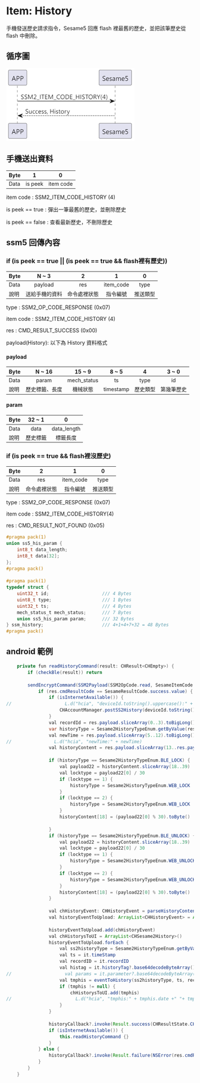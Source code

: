 # Item: History

手機發送歷史請求指令，Sesame5 回應 flash 裡最舊的歷史，並把該筆歷史從 flash 中刪除。

<!-- Sesame5 廣播中會帶有是否有歷史標籤需要讀出的旗標，詳見 advertising 欄位說明。 -->

## 循序圖

<p align="left" >
  <img src="../src/history/history.png" alt="" title="">
</p>

## 手機送出資料

| Byte |    1    |     0     |
|------|:-------:|:---------:|
| Data | is peek | item code |

item code : SSM2_ITEM_CODE_HISTORY (4)

is peek == true : 彈出一筆最舊的歷史，並刪除歷史

is peek == false : 查看最新歷史，不刪除歷史

## ssm5 回傳內容

### if (is peek == true || (is peek == true && flash裡有歷史))

| Byte |  N ~ 3  |   2    |     1     |  0   |
|------|:-------:|:------:|:---------:|:----:|
| Data | payload |  res   | item_code | type |
| 說明   | 送給手機的資料 | 命令處裡狀態 |   指令編號    | 推送類型 |

type : SSM2_OP_CODE_RESPONSE (0x07)

item code : SSM2_ITEM_CODE_HISTORY (4)

res : CMD_RESULT_SUCCESS (0x00)

payload(History): 以下為 History 資料格式

#### payload

| Byte | N ~ 16  |   15 ~ 9    |   8 ~ 5   |  4   | 3 ~ 0 |
|------|:-------:|:-----------:|:---------:|:----:|:-----:|
| Data |  param  | mech_status |    ts     | type |  id   |
| 說明   | 歷史標籤、長度 |    機械狀態     | timestamp | 歷史類型 | 第幾筆歷史 |

#### param

| Byte | 32 ~ 1 |      0      |
|------|:------:|:-----------:|
| Data |  data  | data_length |
| 說明   |  歷史標籤  |    標籤長度     |

### if (is peek == true && flash裡沒歷史)

| Byte |   2    |     1     |  0   |
|------|:------:|:---------:|:----:|
| Data |  res   | item_code | type |
| 說明   | 命令處裡狀態 |   指令編號    | 推送類型 |

type : SSM2_OP_CODE_RESPONSE (0x07)

item code : SSM2_ITEM_CODE_HISTORY(4)

res : CMD_RESULT_NOT_FOUND (0x05)

```c
#pragma pack(1)
union ss5_his_param {
    int8_t data_length;
    int8_t data[32];
};
#pragma pack()

#pragma pack(1)
typedef struct {
    uint32_t id;                    /// 4 Bytes
    uint8_t type;                   /// 1 Bytes
    uint32_t ts;                    /// 4 Bytes
    mech_status_t mech_status;      /// 7 Bytes
    union ss5_his_param param;      /// 32 Bytes
} ssm_history;                      /// 4+1+4+7+32 = 48 Bytes
#pragma pack()
```

## android 範例

```java
    private fun readHistoryCommand(result: CHResult<CHEmpty>) {
        if (checkBle(result)) return

        sendEncryptCommand(SSM2Payload(SSM2OpCode.read, SesameItemCode.history, if (isInternetAvailable()) byteArrayOf(0x01) else byteArrayOf(0x00))) { res ->
            if (res.cmdResultCode == SesameResultCode.success.value) {
                if (isInternetAvailable()) {
//                    L.d("hcia", "deviceId.toString().uppercase():" + deviceId.toString().uppercase())
                    CHAccountManager.postSS2History(deviceId.toString().uppercase(), res.payload.toHexString()) {}
                }
                val recordId = res.payload.sliceArray(0..3).toBigLong().toInt()
                var historyType = Sesame2HistoryTypeEnum.getByValue(res.payload[4]) ?: Sesame2HistoryTypeEnum.NONE
                val newTime = res.payload.sliceArray(5..12).toBigLong() //4
//                L.d("hcia", "newTime:" + newTime)
                val historyContent = res.payload.sliceArray(13..res.payload.count() - 1)

                if (historyType == Sesame2HistoryTypeEnum.BLE_LOCK) {
                    val payload22 = historyContent.sliceArray(18..39)
                    val locktype = payload22[0] / 30
                    if (locktype == 1) {
                        historyType = Sesame2HistoryTypeEnum.WEB_LOCK
                    }
                    if (locktype == 2) {
                        historyType = Sesame2HistoryTypeEnum.WEB_LOCK
                    }
                    historyContent[18] = (payload22[0] % 30).toByte()

                }
                if (historyType == Sesame2HistoryTypeEnum.BLE_UNLOCK) {
                    val payload22 = historyContent.sliceArray(18..39)
                    val locktype = payload22[0] / 30
                    if (locktype == 1) {
                        historyType = Sesame2HistoryTypeEnum.WEB_UNLOCK
                    }
                    if (locktype == 2) {
                        historyType = Sesame2HistoryTypeEnum.WEB_UNLOCK
                    }
                    historyContent[18] = (payload22[0] % 30).toByte()
                }

                val chHistoryEvent: CHHistoryEvent = parseHistoryContent(historyType, historyContent, newTime, recordId)
                val historyEventToUpload: ArrayList<CHHistoryEvent> = ArrayList()

                historyEventToUpload.add(chHistoryEvent)
                val chHistorysToUI = ArrayList<CHSesame2History>()
                historyEventToUpload.forEach {
                    val ss2historyType = Sesame2HistoryTypeEnum.getByValue(it.type) ?: Sesame2HistoryTypeEnum.NONE
                    val ts = it.timeStamp
                    val recordID = it.recordID
                    val histag = it.historyTag?.base64decodeByteArray()
//                    val params = it.parameter?.base64decodeByteArray()
                    val tmphis = eventToHistory(ss2historyType, ts, recordID, histag)
                    if (tmphis != null) {
                        chHistorysToUI.add(tmphis)
//                        L.d("hcia", "tmphis:" + tmphis.date +" "+ tmphis.recordID)
                    }
                }

                historyCallback?.invoke(Result.success(CHResultState.CHResultStateBLE(Pair(chHistorysToUI.toList(), null))))
                if (isInternetAvailable()) {
                    this.readHistoryCommand {}
                }
            } else {
                historyCallback?.invoke(Result.failure(NSError(res.cmdResultCode.toString(), "CBCentralManager", res.cmdResultCode.toInt())))
            }
        }
    }

```


